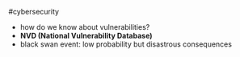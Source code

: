 #cybersecurity 
- how do we know about vulnerabilities? 
- **NVD (National Vulnerability Database)**
- black swan event: low probability but disastrous consequences